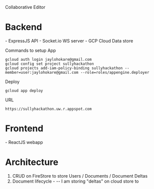 Collaborative Editor


<h1>Backend</h1>
- ExpressJS API 
- Socket.io WS server 
- GCP Cloud Data store 

Commands to setup App
```
gcloud auth login jaylohokare@gmail.com
gcloud config set project sullyhackathon
gcloud projects add-iam-policy-binding sullyhackathon --member=user:jaylohokare@gmail.com --role=roles/appengine.deployer
```

Deploy
```
gcloud app deploy
```

URL 
```
https://sullyhackathon.uw.r.appspot.com
```


<h1>Frontend</h1>
- ReactJS webapp 


<h1>Architecture</h1>

1. CRUD on FireStore to store Users / Documents / Document Deltas
2. Document lifecycle - 
-- I am storing "deltas" on cloud store to 